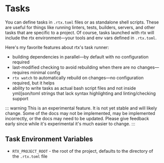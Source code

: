 # Tasks <Badge type="warning" text="experimental" />

You can define tasks in `.rtx.toml` files or as standalone shell scripts. These are useful for things like
running linters, tests, builders, servers, and other tasks that are specific to a project. Of course,
tasks launched with rtx will include the rtx environment—your tools and env vars defined in `.rtx.toml`.

Here's my favorite features about rtx's task runner:

- building dependencies in parallel—by default with no configuration required
- last-modified checking to avoid rebuilding when there are no changes—requires minimal config
- `rtx watch` to automatically rebuild on changes—no configuration required, but it helps
- ability to write tasks as actual bash script files and not inside yml/json/toml strings that lack syntax highlighting and linting/checking support

::: warning
This is an experimental feature. It is not yet stable and will likely change. Some of the docs
may not be implemented, may be implemented incorrectly, or the docs may need to be updated.
Please give feedback early since while it's experimental it's much easier to change.
:::

## Task Environment Variables

- `RTX_PROJECT_ROOT` - the root of the project, defaults to the directory of the `.rtx.toml` file
